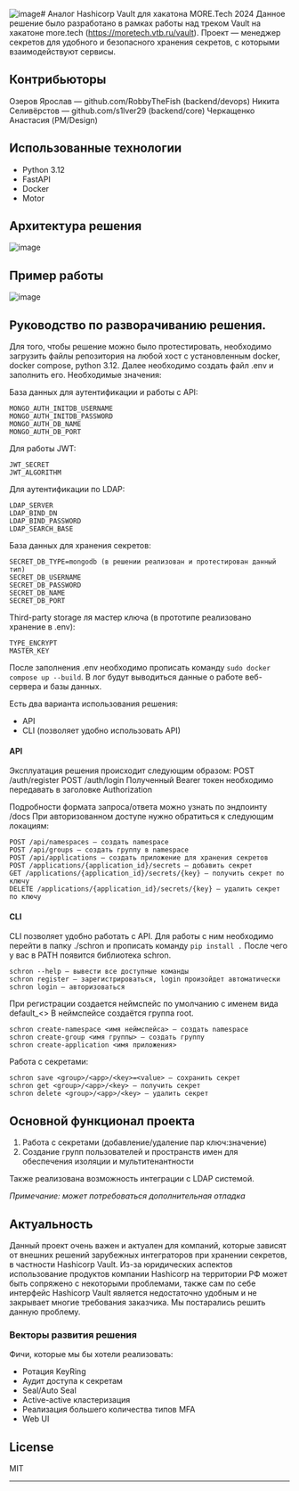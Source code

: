 ![image](https://github.com/user-attachments/assets/02b5a147-f3cb-40a5-97cd-81f747da8daa)# Аналог Hashicorp Vault для хакатона MORE.Tech 2024
Данное решение было разработано в рамках работы над треком Vault на хакатоне more.tech (https://moretech.vtb.ru/vault).
Проект — менеджер секретов для удобного и безопасного хранения секретов, с которыми взаимодействуют сервисы.

## Контрибьюторы
Озеров Ярослав — github.com/RobbyTheFish (backend/devops)
Никита Селивёрстов — github.com/s1lver29 (backend/core)
Черкащенко Анастасия (PM/Design)

## Использованные технологии
- Python 3.12
- FastAPI
- Docker
- Motor

## Архитектура решения
![image](https://github.com/user-attachments/assets/39bd0b9d-8e7b-4273-9838-313d8c25a6b0)

## Пример работы
![image](https://github.com/user-attachments/assets/d04b17da-a43f-4305-ab09-5aa352095b48)


## Руководство по разворачиванию решения.

Для того, чтобы решение можно было протестировать, необходимо загрузить файлы репозитория на любой хост с установленным docker, docker compose, python 3.12. 
Далее необходимо создать файл .env и заполнить его. Необходимые значения:

База данных для аутентификации и работы с API:
```
MONGO_AUTH_INITDB_USERNAME
MONGO_AUTH_INITDB_PASSWORD
MONGO_AUTH_DB_NAME
MONGO_AUTH_DB_PORT
```

Для работы JWT:
```
JWT_SECRET
JWT_ALGORITHM
```

Для аутентификации по LDAP:
```
LDAP_SERVER
LDAP_BIND_DN
LDAP_BIND_PASSWORD
LDAP_SEARCH_BASE
```

База данных для хранения секретов:
```
SECRET_DB_TYPE=mongodb (в решении реализован и протестирован данный тип)
SECRET_DB_USERNAME
SECRET_DB_PASSWORD
SECRET_DB_NAME
SECRET_DB_PORT
```

Third-party storage ля мастер ключа (в прототипе реализовано хранение в .env):
```
TYPE_ENCRYPT
MASTER_KEY
```

После заполнения .env необходимо прописать команду `sudo docker compose up --build`.
В лог будут выводиться данные о работе веб-сервера и базы данных.

Есть два варианта использования решения:
- API 
- CLI (позволяет удобно использовать API)

#### API

Эксплуатация решения происходит следующим образом:
POST /auth/register 
POST /auth/login
Полученный Bearer токен необходимо передавать в заголовке Authorization

Подробности формата запроса/ответа можно узнать по эндпоинту /docs
При авторизованном доступе нужно обратиться к следующим локациям:
```
POST /api/namespaces — создать namespace
POST /api/groups — создать группу в namespace
POST /api/applications — создать приложение для хранения секретов
POST /applications/{application_id}/secrets — добавить секрет
GET /applications/{application_id}/secrets/{key} — получить секрет по ключу
DELETE /applications/{application_id}/secrets/{key} — удалить секрет по ключу
```

#### CLI

CLI позволяет удобно работать с API. 
Для работы с ним необходимо перейти в папку ./schron и прописать команду `pip install .`
После чего у вас в PATH появится библиотека schron.

```
schron --help — вывести все доступные команды
schron register — зарегистрироваться, login произойдет автоматически
schron login — авторизоваться
```
При регистрации создается неймспейс по умолчанию с именем вида default_<>
В неймспейсе создаётся группа root.

```
schron create-namespace <имя неймспейса> — создать namespace
schron create-group <имя группы> — создать группу
schron create-application <имя приложения>
```
Работа с секретами:
```
schron save <group>/<app>/<key>=<value> — сохранить секрет
schron get <group>/<app>/<key> — получить секрет
schron delete <group>/<app>/<key> — удалить секрет
```

## Основной функционал проекта
1) Работа с секретами (добавление/удаление пар ключ:значение)
2) Создание групп пользователей и пространств имен для обеспечения изоляции и мультитенантности

Также реализована возможность интеграции с LDAP системой.

*Примечание: может потребоваться дополнительная отладка*

## Актуальность
Данный проект очень важен и актуален для компаний, которые зависят от внешних решений зарубежных интеграторов при хранении секретов, в частности Hashicorp Vault. 
Из-за юридических аспектов использование продуктов компании Hashicorp на территории РФ может быть сопряжено с некоторыми проблемами, также сам по себе интерфейс Hashicorp Vault является недостаточно удобным и не закрывает многие требования заказчика.
Мы постарались решить данную проблему.
### Векторы развития решения
Фичи, которые мы бы хотели реализовать:
- Ротация KeyRing
- Аудит доступа к секретам
- Seal/Auto Seal 
- Active-active кластеризация
- Реализация большего количества типов MFA
- Web UI

## License

MIT

---

